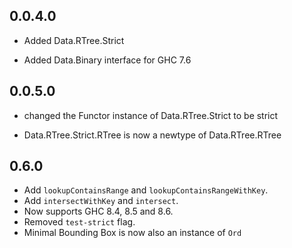 ## 0.0.4.0

* Added Data.RTree.Strict

* Added Data.Binary interface for GHC 7.6

## 0.0.5.0

* changed the Functor instance of Data.RTree.Strict to be strict

* Data.RTree.Strict.RTree is now a newtype of Data.RTree.RTree

## 0.6.0

* Add `lookupContainsRange` and `lookupContainsRangeWithKey`.
* Add `intersectWithKey` and `intersect`.
* Now supports GHC 8.4, 8.5 and 8.6.
* Removed `test-strict` flag.
* Minimal Bounding Box is now also an instance of `Ord`